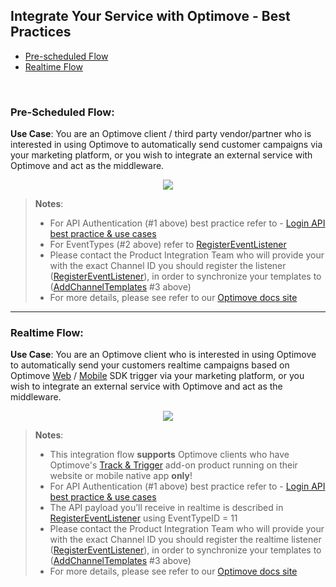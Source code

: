 ## Integrate Your Service with Optimove - Best Practices

- [Pre-scheduled Flow](#pre-flow)
- [Realtime Flow](#rt-flow)
<br/>

### <a id="pre-flow"></a>Pre-Scheduled Flow: 
**Use Case**: You are an Optimove client / third party vendor/partner who is interested in using Optimove to automatically send customer campaigns via your marketing platform, or you wish to integrate an external service with Optimove and act as the middleware.

<p align="center"><img src="https://github.com/optimove-tech/Optimove-APIs/blob/master/API-Integrations/Integrate%20Your%20Service%20-%20Pre-Scheduled%20-%20Client%20Execution%20Flow.png?raw=true"></p>

>**Notes**: 
> -   For API Authentication (#1 above) best practice refer to -   [Login API best practice & use cases](https://github.com/optimoveproductintegration/Optimove-APIs/tree/master/Login-API)
> -   For EventTypes (#2 above) refer to [RegisterEventListener](https://docs.optimove.com/api-usage-guide/#General_Functions_RegisterEventListener)
> -   Please contact the Product Integration Team who will provide your with the exact Channel ID you should register the listener ([RegisterEventListener](https://docs.optimove.com/api-usage-guide/#General_Functions_RegisterEventListener)), in order to synchronize your templates to ([AddChannelTemplates](https://docs.optimove.com/api-usage-guide/#AddChannelTemplates) #3 above)
> -  For more details, please see refer to our [Optimove docs site](https://docs.optimove.com/integrate-your-service-with-optimove/)
----------
### <a id="rt-flow"></a>Realtime Flow: 
**Use Case**: You are an Optimove client who is interested in using Optimove to automatically send your customers realtime campaigns based on Optimove [Web](https://github.com/optimove-tech/Web-SDK-Integration-Guide) / [Mobile](https://github.com/optimove-tech/Mobile-SDK-Integration-Guide) SDK trigger via your marketing platform, or you wish to integrate an external service with Optimove and act as the middleware.
<p align="center"><img src="https://github.com/optimove-tech/Optimove-APIs/blob/master/API-Integrations/Integrate%20Your%20Service%20-%20Realtime%20-%20Client%20Execution%20Flow.png?raw=true"></p>

>**Notes**: 
> - This integration flow **supports** Optimove clients who have Optimove's [Track & Trigger](https://docs.optimove.com/track-and-trigger/) add-on product running on their website or mobile native app **only**!
> -   For API Authentication (#1 above) best practice refer to -   [Login API best practice & use cases](https://github.com/optimoveproductintegration/Optimove-APIs/tree/master/Login-API)
> - The API payload you’ll receive in realtime is described in [RegisterEventListener](https://docs.optimove.com/api-usage-guide/#General_Functions_RegisterEventListener) using EventTypeID = 11
> -   Please contact the Product Integration Team who will provide your with the exact Channel ID you should register the realtime listener ([RegisterEventListener](https://docs.optimove.com/api-usage-guide/#General_Functions_RegisterEventListener)), in order to synchronize your templates to ([AddChannelTemplates](https://docs.optimove.com/api-usage-guide/#AddChannelTemplates) #3 above)
> -  For more details, please see refer to our [Optimove docs site](https://docs.optimove.com/integrate-your-service-with-optimove/)
